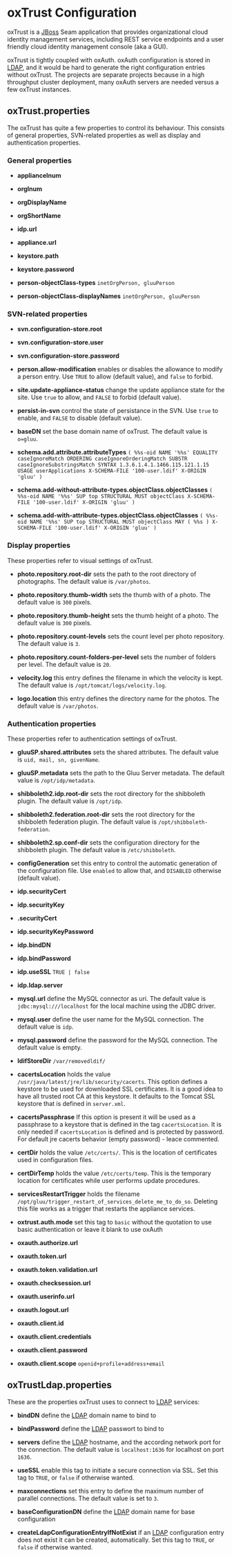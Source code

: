 # oxTrust Configuration

oxTrust is a [JBoss][jboss] Seam application that provides
organizational cloud identity management services, including REST
service endpoints and a user friendly cloud identity management console
(aka a GUI).

oxTrust is tightly coupled with oxAuth. oxAuth configuration is stored
in [LDAP][ldap], and it would be hard to generate the right
configuration entries without oxTrust. The projects are separate
projects because in a high throughput cluster deployment, many oxAuth
servers are needed versus a few oxTrust instances.

## oxTrust.properties

The oxTrust has quite a few properties to control its behaviour. This
consists of general properties, SVN-related properties as well as
display and authentication properties.

### General properties

 * __applianceInum__ 

 * __orgInum__ 

 * __orgDisplayName__ 

 * __orgShortName__ 

 * __idp.url__ 

 * __appliance.url__ 

 * __keystore.path__ 

 * __keystore.password__ 

 * __person-objectClass-types__ `inetOrgPerson, gluuPerson`

 * __person-objectClass-displayNames__ `inetOrgPerson, gluuPerson`

### SVN-related properties

 * __svn.configuration-store.root__ 

 * __svn.configuration-store.user__ 

 * __svn.configuration-store.password__ 

 * __person.allow-modification__ enables or disables the allowance to
   modify a person entry. Use `TRUE` to allow (default value), and
   `false` to forbid.

 * __site.update-appliance-status__ change the update appliance state
   for the site. Use `true` to allow, and `FALSE` to forbid (default
   value).

 * __persist-in-svn__ control the state of persistance in the SVN. Use
   `true` to enable, and `FALSE` to disable (default value).

 * __baseDN__ set the base domain name of oxTrust. The default value is
   `o=gluu`.

 * __schema.add.attribute.attributeTypes__ `( %%s-oid NAME '%%s' EQUALITY caseIgnoreMatch ORDERING caseIgnoreOrderingMatch SUBSTR caseIgnoreSubstringsMatch SYNTAX 1.3.6.1.4.1.1466.115.121.1.15 USAGE userApplications X-SCHEMA-FILE '100-user.ldif' X-ORIGIN 'gluu' )`

 * __schema.add-without-attribute-types.objectClass.objectClasses__ `( %%s-oid NAME '%%s' SUP top STRUCTURAL MUST objectClass X-SCHEMA-FILE '100-user.ldif' X-ORIGIN 'gluu' )`

 * __schema.add-with-attribute-types.objectClass.objectClasses__ `( %%s-oid NAME '%%s' SUP top STRUCTURAL MUST objectClass MAY ( %%s ) X-SCHEMA-FILE '100-user.ldif' X-ORIGIN 'gluu' )`

### Display properties

These properties refer to visual settings of oxTrust.

 * __photo.repository.root-dir__ sets the path to the root directory of
   photographs. The default value is `/var/photos`.

 * __photo.repository.thumb-width__ sets the thumb with of a photo. 
   The default value is `300` pixels.

 * __photo.repository.thumb-height__ sets the thumb height of a photo.
   The default value is `300` pixels.

 * __photo.repository.count-levels__ sets the count level per photo
   repository. The default value is `3`.

 * __photo.repository.count-folders-per-level__ sets the number of
   folders per level. The default value is `20`.

 * __velocity.log__ this entry defines the filename in which the
   velocity is kept. The default value is `/opt/tomcat/logs/velocity.log`.

 * __logo.location__ this entry defines the directory name for the
   photos. The default value is `/var/photos`.

### Authentication properties 

These properties refer to authentication settings of oxTrust.

 * __gluuSP.shared.attributes__ sets the shared attributes. The default
   value is `uid, mail, sn, givenName`.

 * __gluuSP.metadata__ sets the path to the Gluu Server metadata. The
   default value is `/opt/idp/metadata`.

 * __shibboleth2.idp.root-dir__ sets the root directory for the
   shibboleth plugin. The default value is `/opt/idp`.

 * __shibboleth2.federation.root-dir__ sets the root directory for the
   shibboleth federation plugin. The default value is
   `/opt/shibboleth-federation`.

 * __shibboleth2.sp.conf-dir__ sets the configuration directory for the
   shibboleth plugin. The default value is `/etc/shibboleth`.

 * __configGeneration__ set this entry to control the automatic
   generation of the configuration file. Use `enabled` to allow that, 
   and `DISABLED` otherwise (default value).

 * __idp.securityCert__ 

 * __idp.securityKey__ 

 * __.securityCert__ 

 * __idp.securityKeyPassword__ 

 * __idp.bindDN__ 

 * __idp.bindPassword__ 

 * __idp.useSSL__ `TRUE | false`

 * __idp.ldap.server__ 

 * __mysql.url__ define the MySQL connector as uri. The default value is
   `jdbc:mysql:///localhost` for the local machine using the JDBC driver.

 * __mysql.user__ define the user name for the MySQL connection. The
   default value is `idp`.

 * __mysql.password__ define the password for the MySQL connection. The
   default value is empty.

 * __ldifStoreDir__ `/var/removedldif/`

 * __cacertsLocation__ holds the value
   `/usr/java/latest/jre/lib/security/cacerts`. This option defines a
   keystore to be used for downloaded SSL certificates. It is a good idea
   to have all trusted root CA at this keystore. It defaults to the Tomcat
   SSL keystore that is defined in `server.xml`.

 * __cacertsPassphrase__ If this option is present it will be used as a
   passphrase to a keystore that is defined in the tag `cacertsLocation`.
   It is only needed if `cacertsLocation` is defined and is protected by 
   password. For default jre cacerts behavior (empty password) - leace 
   commented.

 * __certDir__ holds the value `/etc/certs/`. This is the location of
   certificates used in configuration files.

 * __certDirTemp__ holds the value `/etc/certs/temp`. This is the
   temporary location for certificates while user performs update
   procedures.

 * __servicesRestartTrigger__ holds the filename
   `/opt/gluu/trigger_restart_of_services_delete_me_to_do_so`. Deleting
   this file works as a trigger that restarts the appliance services.

 * __oxtrust.auth.mode__  set this tag to `basic` without the quotation to use basic authentication or leave it blank to use oxAuth

 * __oxauth.authorize.url__ 
 * __oxauth.token.url__ 
 * __oxauth.token.validation.url__ 
 * __oxauth.checksession.url__ 
 * __oxauth.userinfo.url__ 
 * __oxauth.logout.url__ 

 * __oxauth.client.id__ 
 * __oxauth.client.credentials__ 
 * __oxauth.client.password__ 
 * __oxauth.client.scope__ `openid+profile+address+email`

## oxTrustLdap.properties

These are the properties oxTrust uses to connect to [LDAP][ldap]
services:

 * __bindDN__ define the [LDAP][ldap] domain name to bind to

 * __bindPassword__ define the [LDAP][ldap] passwort to bind to

 * __servers__ define the [LDAP][ldap] hostname, and the according
   network port for the connection. The default value is `localhost:1636`
   for localhost on port `1636`.

 * __useSSL__ enable this tag to initiate a secure connection via SSL.
   Set this tag to `TRUE`, or `false` if otherwise wanted.


 * __maxconnections__ set this entry to define the maximum number of
   parallel connections. The default value is set to `3`.

 * __baseConfigurationDN__ define the [LDAP][ldap] domain name for base
   configuration

 * __createLdapConfigurationEntryIfNotExist__ if an [LDAP][ldap]
   configuration entry does not exist it can be created, automatically. Set
   this tag to `TRUE`, or `false` if otherwise wanted.

[jboss]: https://en.wikipedia.org/wiki/WildFly "JBoss, Wildfly, Wikipedia"

[ldap]: https://en.wikipedia.org/wiki/Lightweight_Directory_Access_Protocol "Lightweight Directory Access Protocol (LDAP), Wikipedia"

